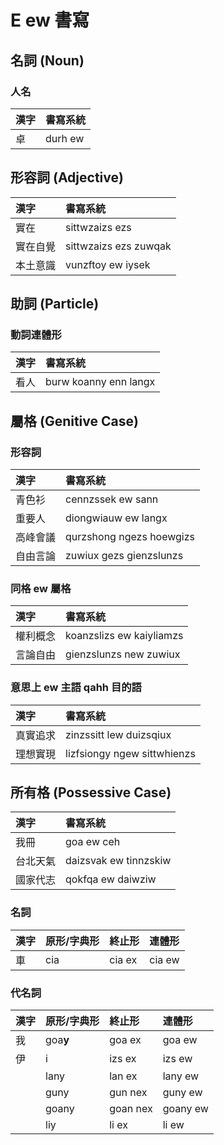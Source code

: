 # E ew 書寫

## 名詞 (Noun)

### 人名

| 漢字 | 書寫系統 |
| :--- | :--- |
| 卓 | durh ew |

## 形容詞 (Adjective)

| 漢字 | 書寫系統 |
| :--- | :--- |
| 實在 | sittwzaizs ezs |
| 實在自覺 | sittwzaizs ezs zuwqak |
| 本土意識 | vunzftoy ew iysek |

## 助詞 (Particle)

### 動詞連體形

| 漢字 | 書寫系統 |
| :--- | :--- |
| 看人 | burw koanny enn langx |

## 屬格 (Genitive Case)

### 形容詞

| 漢字 | 書寫系統 |
| :--- | :--- |
| 青色衫 | cennzssek ew sann |
| 重要人 | diongwiauw ew langx |
| 高峰會議 | qurzshong ngezs hoewgizs |
| 自由言論 | zuwiux gezs gienzslunzs |

### 同格 ew 屬格

| 漢字 | 書寫系統 |
| :--- | :--- |
| 權利概念 | koanzslizs ew kaiyliamzs |
| 言論自由 | gienzslunzs new zuwiux |

### 意思上 ew 主語 qahh 目的語

| 漢字 | 書寫系統 |
| :--- | :--- |
| 真實追求 | zinzssitt lew duizsqiux |
| 理想實現 | lizfsiongy ngew sittwhienzs |

## 所有格 (Possessive Case)

| 漢字 | 書寫系統 |
| :--- | :--- |
| 我冊 | goa ew ceh |
| 台北天氣 | daizsvak ew tinnzskiw |
| 國家代志 | qokfqa ew daiwziw |

### 名詞

| 漢字 | 原形/字典形 | 終止形 | 連體形 |
| :--- | :--- | :--- | :--- |
| 車 | cia | cia ex | cia ew |

### 代名詞

| 漢字 | 原形/字典形 | 終止形 | 連體形 |
| :--- | :--- | :--- | :--- |
| 我 | goa**y** | goa ex | goa ew |
| 伊 | i | izs ex | izs ew |
|| lany | lan ex | lany ew |
|| guny | gun nex | guny ew |
|| goany | goan nex | goany ew |
|| liy | li ex | li ew |
